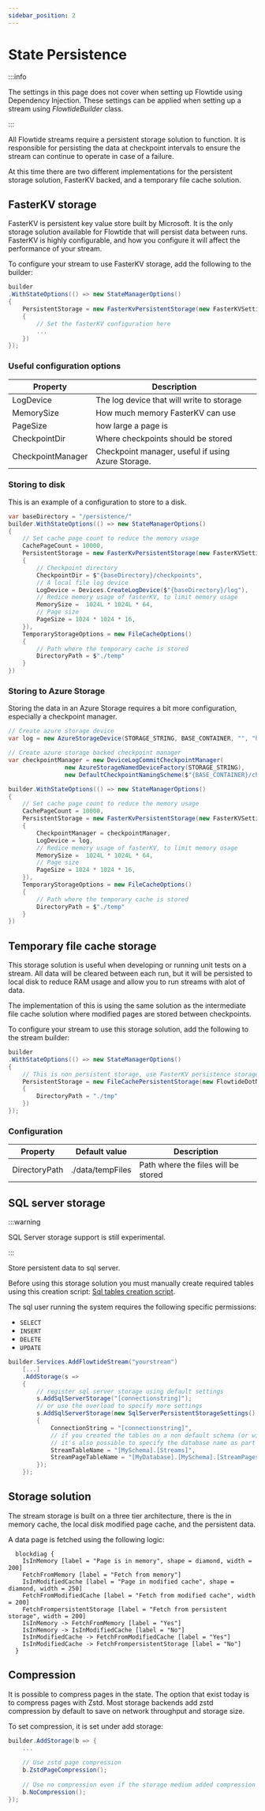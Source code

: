 ```yaml
---
sidebar_position: 2
---
```


# State Persistence

:::info

The settings in this page does not cover when setting up Flowtide using Dependency Injection.
These settings can be applied when setting up a stream using *FlowtideBuilder* class.

:::

All Flowtide streams require a persistent storage solution to function.
It is responsible for persisting the data at checkpoint intervals to ensure the stream can continue to operate in case of a failure.

At this time there are two different implementations for the persistent storage solution, FasterKV backed, and a temporary file cache solution.

## FasterKV storage

FasterKV is persistent key value store built by Microsoft. It is the only storage solution available for Flowtide that will persist data between runs.
FasterKV is highly configurable, and how you configure it will affect the performance of your stream.

To configure your stream to use FasterKV storage, add the following to the builder:

```csharp
builder
.WithStateOptions(() => new StateManagerOptions()
{
    PersistentStorage = new FasterKvPersistentStorage(new FasterKVSettings<long, SpanByte>()
    {
        // Set the fasterKV configuration here
        ...
    })
});
```

### Useful configuration options

| Property          | Description                                           |
| ----------------- | ----------------------------------------------------- |
| LogDevice         | The log device that will write to storage             |
| MemorySize        | How much memory FasterKV can use                      |
| PageSize          | how large a page is                                   |
| CheckpointDir     | Where checkpoints should be stored                    |
| CheckpointManager | Checkpoint manager, useful if using Azure Storage.    |

### Storing to disk

This is an example of a configuration to store to a disk.

```csharp
var baseDirectory = "/persistence/"
builder.WithStateOptions(() => new StateManagerOptions()
{
    // Set cache page count to reduce the memory usage
    CachePageCount = 10000,
    PersistentStorage = new FasterKvPersistentStorage(new FasterKVSettings<long, SpanByte>()
    {
        // Checkpoint directory
        CheckpointDir = $"{baseDirectory}/checkpoints",
        // A local file log device
        LogDevice = Devices.CreateLogDevice($"{baseDirectory}/log"),
        // Redice memory usage of fasterKV, to limit memory usage
        MemorySize =  1024L * 1024L * 64,
        // Page size
        PageSize = 1024 * 1024 * 16,
    }),
    TemporaryStorageOptions = new FileCacheOptions()
    {
        // Path where the temporary cache is stored
        DirectoryPath = $"./temp"
    }
})
```

### Storing to Azure Storage

Storing the data in an Azure Storage requires a bit more configuration, especially a checkpoint manager.

```csharp
// Create azure storage device
var log = new AzureStorageDevice(STORAGE_STRING, BASE_CONTAINER, "", "hlog.log");

// Create azure storage backed checkpoint manager
var checkpointManager = new DeviceLogCommitCheckpointManager(
                new AzureStorageNamedDeviceFactory(STORAGE_STRING),
                new DefaultCheckpointNamingScheme($"{BASE_CONTAINER}/checkpoints/"));

builder.WithStateOptions(() => new StateManagerOptions()
{
    // Set cache page count to reduce the memory usage
    CachePageCount = 10000,
    PersistentStorage = new FasterKvPersistentStorage(new FasterKVSettings<long, SpanByte>()
    {
        CheckpointManager = checkpointManager,
        LogDevice = log,
        // Redice memory usage of fasterKV, to limit memory usage
        MemorySize =  1024L * 1024L * 64,
        // Page size
        PageSize = 1024 * 1024 * 16,
    }),
    TemporaryStorageOptions = new FileCacheOptions()
    {
        // Path where the temporary cache is stored
        DirectoryPath = $"./temp"
    }
})
```

## Temporary file cache storage

This storage solution is useful when developing or running unit tests on a stream.
All data will be cleared between each run, but it will be persisted to local disk to reduce RAM usage and allow you to run streams with alot of data.

The implementation of this is using the same solution as the intermediate file cache solution where modified pages are stored between checkpoints.

To configure your stream to use this storage solution, add the following to the stream builder:

```csharp
builder
.WithStateOptions(() => new StateManagerOptions()
{
    // This is non persistent storage, use FasterKV persistence storage instead if you want persistent storage
    PersistentStorage = new FileCachePersistentStorage(new FlowtideDotNet.Storage.FileCacheOptions()
    {
        DirectoryPath = "./tmp"
    })
});
```

### Configuration

| Property      | Default value         | Description                         | 
| ------------- | --------------------- | ----------------------------------- |
| DirectoryPath | ./data/tempFiles      | Path where the files will be stored |


## SQL server storage

:::warning

SQL Server storage support is still experimental.

:::

Store persistent data to sql server. 

Before using this storage solution you must manually create required tables using this creation script: [Sql tables creation script](https://github.com/koralium/flowtide/blob/main/src/FlowtideDotNet.Storage.SqlServer/Script/create_tables.sql).

The sql user running the system requires the following specific permissions:
* `SELECT`
* `INSERT`
* `DELETE`
* `UPDATE`

```csharp
builder.Services.AddFlowtideStream("yourstream")
    [...]
    .AddStorage(s =>
    {
        // register sql server storage using default settings
        s.AddSqlServerStorage("[connectionstring]");
        // or use the overload to specify more settings
        s.AddSqlServerStorage(new SqlServerPersistentStorageSettings()
        {
            ConnectionString = "[connectionstring]",
            // if you created the tables on a non default schema (or with another name) you can specify the full name for the tables used here.
            // it's also possible to specify the database name as part of table name.
            StreamTableName = "[MySchema].[Streams]",
            StreamPageTableName = "[MyDatabase].[MySchema].[StreamPages2]"
        });
    });
```

## Storage solution

The stream storage is built on a three tier architecture, there is the in memory cache, the local disk modified page cache, and the persistent data.

A data page is fetched using the following logic:

```kroki type=blockdiag
  blockdiag {
    IsInMemory [label = "Page is in memory", shape = diamond, width = 200]
    FetchFromMemory [label = "Fetch from memory"]
    IsInModifiedCache [label = "Page in modified cache", shape = diamond, width = 250]
    FetchFromModifiedCache [label = "Fetch from modified cache", width = 200]
    FetchFrompersistentStorage [label = "Fetch from persistent storage", width = 200]
    IsInMemory -> FetchFromMemory [label = "Yes"]
    IsInMemory -> IsInModifiedCache [label = "No"]
    IsInModifiedCache -> FetchFromModifiedCache [label = "Yes"]
    IsInModifiedCache -> FetchFrompersistentStorage [label = "No"]
  }
```

## Compression

It is possible to compress pages in the state.
The option that exist today is to compress pages with Zstd. Most storage backends add zstd compression by default to save on network throughput and storage size.

To set compression, it is set under add storage:

```csharp
builder.AddStorage(b => {
    ...
    
    // Use zstd page compression
    b.ZstdPageCompression();
    
    // Use no compression even if the storage medium added compression
    b.NoCompression();
});
```